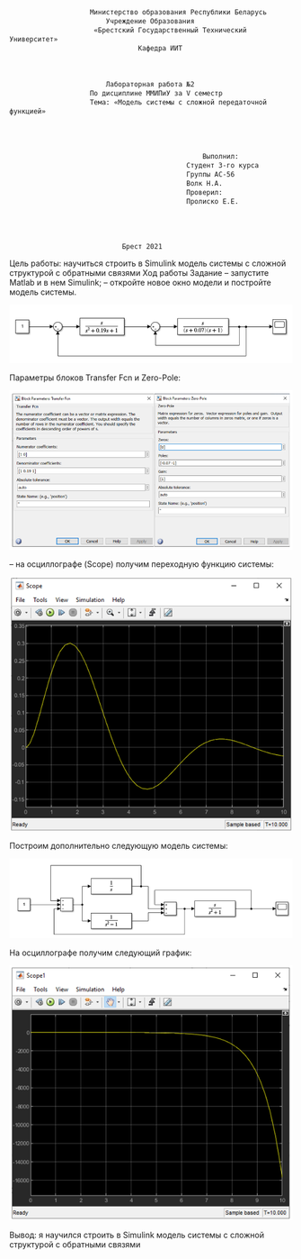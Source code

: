 						Министерство образования Республики Беларусь
							Учреждение Образования
			   		     «Брестский Государственный Технический Университет»
					    		    Кафедра ИИТ



							Лабораторная работа №2
						По дисциплине ММИПиУ за V семестр
						Тема: «Модель системы с сложной передаточной функцией»




													Выполнил:
												Студент 3-го курса
												Группы АС-56
												Волк Н.А.
												Проверил:
												Пролиско Е.Е.




								Брест 2021

Цель работы: научиться строить в Simulink модель системы с сложной структурой с обратными связями
Ход работы
Задание
– запустите Matlab и в нем Simulink;
– откройте новое окно модели и постройте модель системы.

![Screenshot](../src/1.png)

Параметры блоков Transfer Fcn и Zero-Pole:

![Screenshot](../src/2.png)
 
– на осциллографе (Scope) получим переходную функцию системы:

![Screenshot](../src/3.png)

Построим дополнительно следующую модель системы:

![Screenshot](../src/4.png)

На осциллографе получим следующий график:

![Screenshot](../src/5.png)

Вывод: я научился строить в Simulink модель системы с сложной структурой с обратными связями
